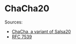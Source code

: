 # ChaCha20

Sources:
- [ChaCha, a variant of Salsa20](https://cr.yp.to/chacha/chacha-20080128.pdf)
- [RFC 7539](https://www.rfc-editor.org/rfc/rfc7539)